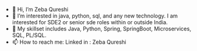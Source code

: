 - 👋 Hi, I’m Zeba Qureshi
- 👀 I’m interested in java, python, sql, and any new technology. I am interested for SDE2 or senior sde roles within or outside India.
- 🌱 My skillset includes Java, Python, Spring, SpringBoot, Microservices, SQL, PL/SQL.
- 📫 How to reach me: Linked in : Zeba Qureshi

<!---
zebaQureshi/zebaQureshi is a ✨ special ✨ repository because its `README.md` (this file) appears on your GitHub profile.
You can click the Preview link to take a look at your changes.
--->
